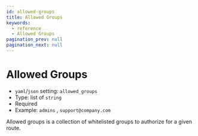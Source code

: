 ```yaml
---
id: allowed-groups
title: Allowed Groups
keywords:
  - reference
  - Allowed Groups
pagination_prev: null
pagination_next: null
---
```


# Allowed Groups

- `yaml`/`json` setting: `allowed_groups`
- Type: list of `string`
- Required
- Example: `admins` , `support@company.com`

Allowed groups is a collection of whitelisted groups to authorize for a given route.
